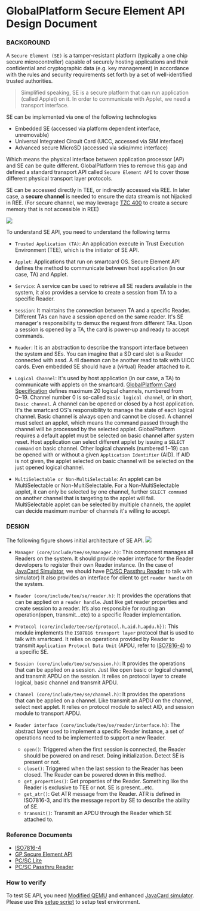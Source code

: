 # GlobalPlatform Secure Element API Design Document

### BACKGROUND

A `Secure Element (SE)` is a tamper-resistant platform (typically a one chip
secure microcontroller) capable of securely hosting applications and their
confidential and cryptographic data (e.g. key management) in accordance with the
rules and security requirements set forth by a set of well-identified trusted
authorities.

>Simplified speaking, SE is a secure platform that can run application (called
>Applet) on it. In order to communicate with Applet, we need a transport
>interface.

SE can be implemented via one of the following technologies

- Embedded SE (accessed via platform dependent interface, unremovable)
- Universal Integrated Circuit Card (UICC, accessed via SIM interface)
- Advanced secure MicroSD (accessed via sdio/mmc interface)

Which means the physical interface between application processor (AP) and SE can
be quite different.  GlobalPlatform tries to remove this gap and defined a
standard transport API called `Secure Element API` to cover those different
physical transport layer protocols.

SE can be accessed directly in TEE, or indirectly accessed via REE.  In later
case, a **secure channel** is needed to ensure the data stream is not hijacked
in REE. (For secure channel, we may leverage [TZC 400] to create a secure memory
that is not accessible in REE)

![](https://docs.google.com/drawings/d/1fPcNJRVKpJnyzci2KgfVNsOD_y9DVF0Djpu0BzsqOrI/pub?w=796&h=477)

To understand SE API, you need to understand the following terms

- `Trusted Application (TA)`: An application execute in Trust Execution
  Environment (TEE), which is the initiator of SE API.

- `Applet`: Applications that run on smartcard OS. Secure Element API defines
  the method to communicate between host application (in our case, TA) and
  Applet.

- `Service`: A service can be used to retrieve all SE readers available in
  the system, it also provides a service to create a session from TA to a
  specific Reader.

- `Session`: It maintains the connection between TA and a specific Reader.
  Different TAs can have a session opened on the same reader. It's SE manager's
  responsibility to demux the request from different TAs. Upon a session is
  opened by a TA, the card is power-up and ready to accept commands.

- `Reader`: It is an abstraction to describe the transport interface between
  the system and SEs.  You can imagine that a SD card slot is a Reader connected
  with assd. A ril daemon can be another read to talk with UICC cards. Even
  embedded SE should have a (virtual) Reader attached to it.

- `Logical Channel`: It's used by host application (in our case, a TA) to
  communicate with applets on the smartcard. [GlobalPlatform Card Specification]
  defines maximum 20 logical channels, numbered from 0~19.  Channel number 0 is
  so-called `Basic logical channel`, or in short, `Basic channel`. A channel can
  be opened or closed by a host application. It's the smartcard OS's
  responsibility to manage the state of each logical channel. Basic channel is
  always open and cannot be closed. A channel must select an applet, which means
  the command passed through the channel will be processed by the selected
  applet. GlobalPlatform requires a default applet must be selected on basic
  channel after system reset. Host application can select different applet by
  issuing a `SELECT command` on basic channel. Other logical channels (numbered
  1~19) can be opened with or without a given `Application Identifier` (AID). If
  AID is not given, the applet selected on basic channel will be selected on the
  just opened logical channel.

- `MultiSelectable or Non-MultiSelectable`: An applet can be MultiSelectable
  or Non-MultiSelectable. For a Non-MultiSelectable applet, it can only be
  selected by one channel, further `SELECT command` on another channel that is
  targeting to the applet will fail. MultiSelectable applet can be selected by
  multiple channels, the applet can decide maximum number of channels it's
  willing to accept.

### DESIGN

The following figure shows initial architecture of SE API.
![](https://docs.google.com/drawings/d/1wVV0opJmmM9PTptrk8z09_052i-evnjJ8yptu18ZBoU/pub?w=676&h=606)

- `Manager (core/include/tee/se/manager.h)`: This component manages all
  Readers on the system. It should provide reader interface for the Reader
  developers to register their own Reader instance. (In the case of [JavaCard
  Simulator], we should have [PC/SC Passthru Reader] to talk with simulator) It
  also provides an interface for client to get `reader handle` on the system.

- `Reader (core/include/tee/se/reader.h)`: It provides the operations that
  can be applied on a `reader handle`. Just like get reader properties and
  create session to a reader. It’s also responsible for routing an
  operation(open, transmit...etc) to a specific Reader implementation.

- `Protocol (core/include/tee/se/{protocol.h,aid.h,apdu.h})`: This module
  implements the `ISO7816 transport layer` protocol that is used to talk with
  smartcard. It relies on operations provided by Reader to transmit `Application
  Protocol Data Unit` (APDU, refer to [ISO7816-4]) to a specific SE.

- `Session (core/include/tee/se/session.h)`: It provides the operations that
  can be applied on a session. Just like open basic or logical channel, and
  transmit APDU on the session. It relies on protocol layer to create logical,
  basic channel and transmit APDU.

- `Channel (core/include/tee/se/channel.h)`: It provides the operations that
  can be applied on a channel. Like transmit an APDU on the channel, select next
  applet. It relies on protocol module to select AID, and session module to
  transport APDU.

- `Reader interface (core/include/tee/se/reader/interface.h)`: The abstract
  layer used to implement a specific Reader instance, a set of operations need
  to be implemented to support a new Reader.

    - `open()`: Triggered when the first session is connected, the Reader should
      be powered on and reset. Doing initialization. Detect SE is present or not.
    - `close()`: Triggered when the last session to the Reader has been closed.
      The Reader can be powered down in this method.
    - `get_properties()`: Get properties of the Reader. Something like the
      Reader is exclusive to TEE or not. SE is present...etc.
    - `get_atr()`: Get ATR message from the Reader. ATR is defined in ISO7816-3,
      and it’s the message report by SE to describe the ability of SE.
    - `transmit()`: Transmit an APDU through the Reader which SE attached to.

### Reference Documents
- [ISO7816-4]
- [GP Secure Element API]
- [PC/SC Lite]
- [PC/SC Passthru Reader]

### How to verify
To test SE API, you need [Modified QEMU] and enhanced [JavaCard simulator].
Please use this [setup script] to setup test environment.

[Modified QEMU]:https://github.com/m943040028/qemu/tree/smart_card_emul
[JavaCard simulator]:https://github.com/m943040028/jcardsim/tree/se_api
[PC/SC Passthru Reader]:https://github.com/m943040028/pcsc_passthru_driver
[PC/SC Lite]:https://pcsclite.alioth.debian.org/
[GlobalPlatform Card Specification]:http://www.globalplatform.org/specificationscard.asp
[GP Secure Element API]: http://www.globalplatform.org/specificationsdevice.asp
[TZC 400]:
http://infocenter.arm.com/help/index.jsp?topic=/com.arm.doc.ddi0504c/index.html
[ISO7816-4]:
http://www.embedx.com/pdfs/ISO_STD_7816/info_isoiec7816-4%7Bed2.0%7Den.pdf
[setup script]:
https://raw.githubusercontent.com/m943040028/optee_os/48fe3bf418bda0047784327cbf72e6613ff547b2/scripts/setup_seapi_optee.sh

